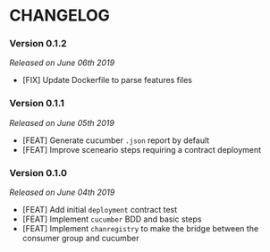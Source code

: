 # CHANGELOG

### Version 0.1.2

*Released on June 06th 2019*

- [FIX] Update Dockerfile to parse features files

### Version 0.1.1

*Released on June 05th 2019*

- [FEAT] Generate cucumber `.json` report by default
- [FEAT] Improve sceneario steps requiring a contract deployment

### Version 0.1.0

*Released on June 04th 2019*

- [FEAT] Add initial `deployment` contract test
- [FEAT] Implement `cucumber` BDD and basic steps
- [FEAT] Implement `chanregistry` to make the bridge between the consumer group and cucumber